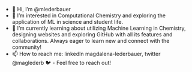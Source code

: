 - 👋 Hi, I’m @mlederbauer
- 👀 I’m interested in Computational Chemistry and exploring the application of ML in science and student life.
- 🌱 I’m currently learning about utilizing Machine Learning in Chemistry, designing websites and exploring GitHub with all its features and collaborations. Always eager to learn new and connect with the community!
-  📫 How to reach me: linkedIn magdalena-lederbauer, twitter @maglederb :bird: - Feel free to reach out!

<!---
mlederbauer/mlederbauer is a ✨ special ✨ repository because its `README.md` (this file) appears on your GitHub profile.
You can click the Preview link to take a look at your changes.
--->
